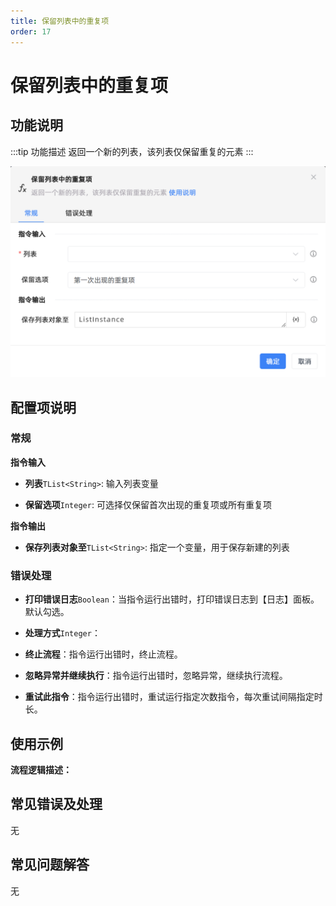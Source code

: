 ```yaml
---
title: 保留列表中的重复项
order: 17
---
```


# 保留列表中的重复项

## 功能说明

:::tip 功能描述
返回一个新的列表，该列表仅保留重复的元素
:::

![保留列表中的重复项](../../../assets/保留列表中的重复项_command.png)

## 配置项说明

### 常规

**指令输入**

- **列表**`TList<String>`: 输入列表变量

- **保留选项**`Integer`: 可选择仅保留首次出现的重复项或所有重复项


**指令输出**

- **保存列表对象至**`TList<String>`: 指定一个变量，用于保存新建的列表

### 错误处理

- **打印错误日志**`Boolean`：当指令运行出错时，打印错误日志到【日志】面板。默认勾选。

- **处理方式**`Integer`：

 - **终止流程**：指令运行出错时，终止流程。

 - **忽略异常并继续执行**：指令运行出错时，忽略异常，继续执行流程。

 - **重试此指令**：指令运行出错时，重试运行指定次数指令，每次重试间隔指定时长。

## 使用示例

**流程逻辑描述：** 

## 常见错误及处理

无

## 常见问题解答

无

